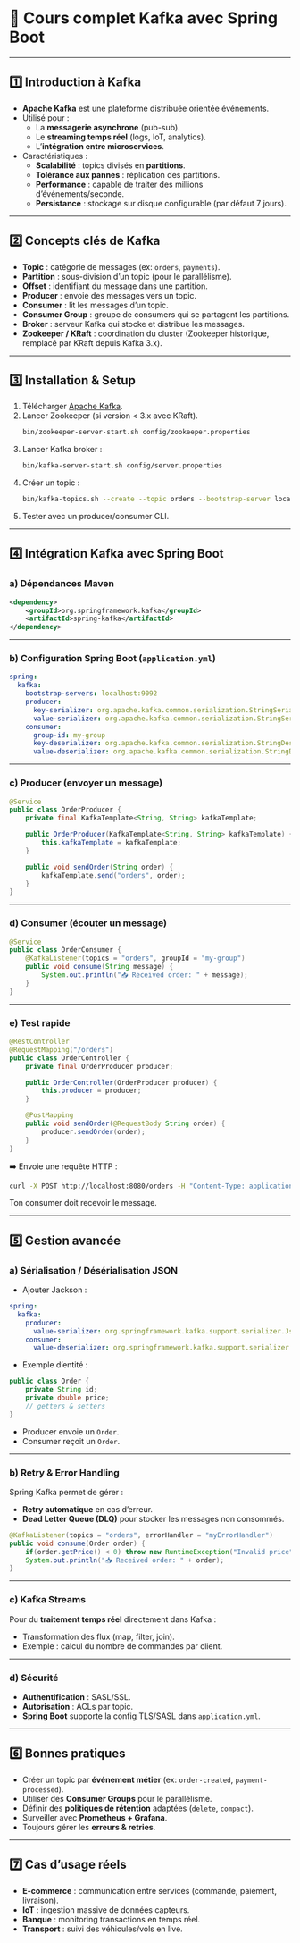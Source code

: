 
# 🚀 Cours complet Kafka avec Spring Boot

---

## 1️⃣ Introduction à Kafka
- **Apache Kafka** est une plateforme distribuée orientée événements.  
- Utilisé pour :  
  - La **messagerie asynchrone** (pub-sub).  
  - Le **streaming temps réel** (logs, IoT, analytics).  
  - L’**intégration entre microservices**.  
- Caractéristiques :
  - **Scalabilité** : topics divisés en **partitions**.  
  - **Tolérance aux pannes** : réplication des partitions.  
  - **Performance** : capable de traiter des millions d’événements/seconde.  
  - **Persistance** : stockage sur disque configurable (par défaut 7 jours).  

---

## 2️⃣ Concepts clés de Kafka
- **Topic** : catégorie de messages (ex: `orders`, `payments`).  
- **Partition** : sous-division d’un topic (pour le parallélisme).  
- **Offset** : identifiant du message dans une partition.  
- **Producer** : envoie des messages vers un topic.  
- **Consumer** : lit les messages d’un topic.  
- **Consumer Group** : groupe de consumers qui se partagent les partitions.  
- **Broker** : serveur Kafka qui stocke et distribue les messages.  
- **Zookeeper / KRaft** : coordination du cluster (Zookeeper historique, remplacé par KRaft depuis Kafka 3.x).  

---

## 3️⃣ Installation & Setup
1. Télécharger [Apache Kafka](https://kafka.apache.org/).  
2. Lancer Zookeeper (si version < 3.x avec KRaft).  
   ```bash
   bin/zookeeper-server-start.sh config/zookeeper.properties
   ```
3. Lancer Kafka broker :  
   ```bash
   bin/kafka-server-start.sh config/server.properties
   ```
4. Créer un topic :  
   ```bash
   bin/kafka-topics.sh --create --topic orders --bootstrap-server localhost:9092 --partitions 3 --replication-factor 1
   ```
5. Tester avec un producer/consumer CLI.  

---

## 4️⃣ Intégration Kafka avec Spring Boot

### a) Dépendances Maven
```xml
<dependency>
    <groupId>org.springframework.kafka</groupId>
    <artifactId>spring-kafka</artifactId>
</dependency>
```

---

### b) Configuration Spring Boot (`application.yml`)
```yaml
spring:
  kafka:
    bootstrap-servers: localhost:9092
    producer:
      key-serializer: org.apache.kafka.common.serialization.StringSerializer
      value-serializer: org.apache.kafka.common.serialization.StringSerializer
    consumer:
      group-id: my-group
      key-deserializer: org.apache.kafka.common.serialization.StringDeserializer
      value-deserializer: org.apache.kafka.common.serialization.StringDeserializer
```

---

### c) Producer (envoyer un message)
```java
@Service
public class OrderProducer {
    private final KafkaTemplate<String, String> kafkaTemplate;

    public OrderProducer(KafkaTemplate<String, String> kafkaTemplate) {
        this.kafkaTemplate = kafkaTemplate;
    }

    public void sendOrder(String order) {
        kafkaTemplate.send("orders", order);
    }
}
```

---

### d) Consumer (écouter un message)
```java
@Service
public class OrderConsumer {
    @KafkaListener(topics = "orders", groupId = "my-group")
    public void consume(String message) {
        System.out.println("📥 Received order: " + message);
    }
}
```

---

### e) Test rapide
```java
@RestController
@RequestMapping("/orders")
public class OrderController {
    private final OrderProducer producer;

    public OrderController(OrderProducer producer) {
        this.producer = producer;
    }

    @PostMapping
    public void sendOrder(@RequestBody String order) {
        producer.sendOrder(order);
    }
}
```

➡️ Envoie une requête HTTP :  
```bash
curl -X POST http://localhost:8080/orders -H "Content-Type: application/json" -d '"Order #123"'
```
Ton consumer doit recevoir le message.  

---

## 5️⃣ Gestion avancée

### a) Sérialisation / Désérialisation JSON
- Ajouter Jackson :  
```yaml
spring:
  kafka:
    producer:
      value-serializer: org.springframework.kafka.support.serializer.JsonSerializer
    consumer:
      value-deserializer: org.springframework.kafka.support.serializer.JsonDeserializer
```

- Exemple d’entité :  
```java
public class Order {
    private String id;
    private double price;
    // getters & setters
}
```

- Producer envoie un `Order`.  
- Consumer reçoit un `Order`.  

---

### b) Retry & Error Handling
Spring Kafka permet de gérer :  
- **Retry automatique** en cas d’erreur.  
- **Dead Letter Queue (DLQ)** pour stocker les messages non consommés.  

```java
@KafkaListener(topics = "orders", errorHandler = "myErrorHandler")
public void consume(Order order) {
    if(order.getPrice() < 0) throw new RuntimeException("Invalid price");
    System.out.println("📥 Received order: " + order);
}
```

---

### c) Kafka Streams
Pour du **traitement temps réel** directement dans Kafka :  
- Transformation des flux (map, filter, join).  
- Exemple : calcul du nombre de commandes par client.  

---

### d) Sécurité
- **Authentification** : SASL/SSL.  
- **Autorisation** : ACLs par topic.  
- **Spring Boot** supporte la config TLS/SASL dans `application.yml`.  

---

## 6️⃣ Bonnes pratiques
- Créer un topic par **événement métier** (ex: `order-created`, `payment-processed`).  
- Utiliser des **Consumer Groups** pour le parallélisme.  
- Définir des **politiques de rétention** adaptées (`delete`, `compact`).  
- Surveiller avec **Prometheus + Grafana**.  
- Toujours gérer les **erreurs & retries**.  

---

## 7️⃣ Cas d’usage réels
- **E-commerce** : communication entre services (commande, paiement, livraison).  
- **IoT** : ingestion massive de données capteurs.  
- **Banque** : monitoring transactions en temps réel.  
- **Transport** : suivi des véhicules/vols en live.  
